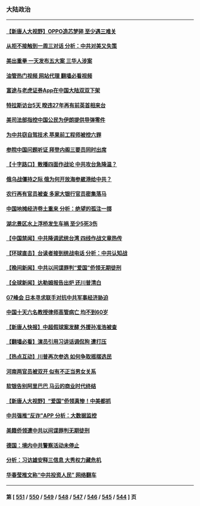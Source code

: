 ### 大陆政治
---
#### [【新唐人大视野】OPPO造芯梦碎 至少遇三难关](../../pages/ncid277/n13998213.md?05170845) 
#### [从拒不接触到一周三对话 分析：中共对美又失策](../../pages/ncid277/n13988279.md?05170845) 
#### [美出重拳 一天发布五大案 三华人涉案](../../pages/ncid277/n13998350.md?05170845) 
#### [油管热门视频 网站代理 翻墙必看视频](http://138.2.39.72:81/youtube.html?epic-marker?05170845)
#### [富途与老虎证券App在中国大陆双双下架](../../pages/ncid277/n13998258.md?05170845) 
#### [特拉斯访台5天 暌违27年再有前英首相来台](../../pages/ncid277/n13998148.md?05170845) 
#### [美司法部指控中国公民为伊朗提供导弹零件](../../pages/ncid277/n13998292.md?05170845) 
#### [为中共窃自驾技术 苹果前工程师被控六罪](../../pages/ncid277/n13998287.md?05170845) 
#### [参院中国问题听证 拜登内阁三要员同时出席](../../pages/ncid277/n13998154.md?05170845) 
#### [【十字路口】散播四面作战论 中共攻台急降温？](../../pages/ncid277/n13998217.md?05170845) 
#### [俄乌战僵持之际 俄为何开放海参崴港给中共？](../../pages/ncid277/n13998109.md?05170845) 
#### [农行再有官员被查 多家大银行官员密集落马](../../pages/ncid277/n13998108.md?05170845) 
#### [中国地摊经济卷土重来 分析：绝望的孤注一掷](../../pages/ncid277/n13998101.md?05170845) 
#### [湖北景区水上浮桥发生车祸  至少5死3伤](../../pages/ncid277/n13998074.md?05170845) 
#### [【中国禁闻】中共降调武统台湾 四线作战文章热传](../../pages/ncid277/n13997758.md?05170845) 
#### [【环球直击】台读者接到统战电话 分析：中共认知战](../../pages/ncid277/n13997762.md?05170845) 
#### [【晚间新闻】中共以间谍罪判“爱国”侨领无期徒刑](../../pages/ncid277/n13998014.md?05170845) 
#### [【全球新闻】达勒姆报告出炉 还川普清白](../../pages/ncid277/n13998015.md?05170845) 
#### [G7峰会 日本寻求联手对抗中共军事经济胁迫](../../pages/ncid277/n13997863.md?05170845) 
#### [中国十天六名教授律师高管病亡 均不到60岁](../../pages/ncid277/n13997864.md?05170845) 
#### [【新唐人快报】中超假球案发酵 外援孙准浩被查](../../pages/ncid277/n13997779.md?05170845) 
#### [【翻墙必看】演员引用习讲话调侃狗 遭打压](../../pages/ncid277/n13997882.md?05170845) 
#### [【热点互动】川普再次参选 如何争取摇摆选民](../../pages/ncid277/n13997773.md?05170845) 
#### [河南两官员被双开 似有不正当男女关系](../../pages/ncid277/n13997756.md?05170845) 
#### [软银告别阿里巴巴 马云的商业时代终结](../../pages/ncid277/n13997714.md?05170845) 
#### [【新唐人大视野】“爱国”侨领真惨！中美都抓](../../pages/ncid277/n13997602.md?05170845) 
#### [中共强推“反诈”APP 分析：大数据监控](../../pages/ncid277/n13997675.md?05170845) 
#### [美籍侨领遭中共以间谍罪判无期徒刑](../../pages/ncid277/n13997681.md?05170845) 
#### [德国：境内中共警察活动未停止](../../pages/ncid277/n13997654.md?05170845) 
#### [分析：习访雄安释三信息 大秀权力藏危机](../../pages/ncid277/n13997518.md?05170845) 
#### [华春莹推文称“中共投资人民” 网络翻车](../../pages/ncid277/n13997488.md?05170845) 

---
#### 第 [ [551](./551.md?05170845) / [550](./550.md?05170845) / [549](./549.md?05170845) / [548](./548.md?05170845) / [547](./547.md?05170845) / [546](./546.md?05170845) / [545](./545.md?05170845) / [544](./544.md?05170845) ] 页
